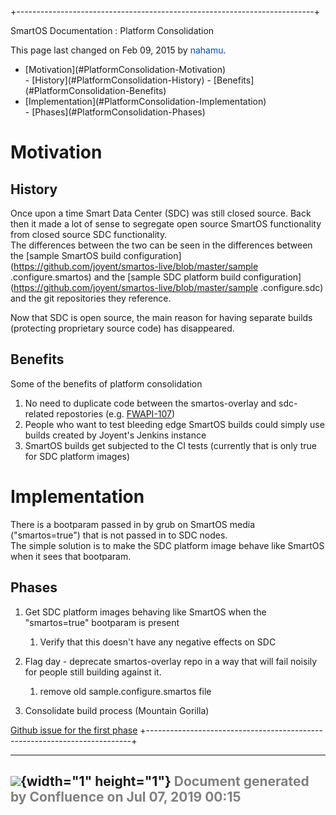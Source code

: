 +--------------------------------------------------------------------------+
<div class="pageheader">

<span class="pagetitle"> SmartOS Documentation : Platform Consolidation
</span>

</div>

<div class="pagesubheading">

This page last changed on Feb 09, 2015 by
<font color="#0050B2">nahamu</font>.

</div>

<div>

<ul>
<li>
[Motivation](#PlatformConsolidation-Motivation)
</li>
- [History](#PlatformConsolidation-History)
- [Benefits](#PlatformConsolidation-Benefits)

<li>
[Implementation](#PlatformConsolidation-Implementation)
</li>
- [Phases](#PlatformConsolidation-Phases)

</ul>

</div>

Motivation
==============

History
-----------

Once upon a time Smart Data Center (SDC) was still closed source. Back
then it made a lot of sense to segregate open source SmartOS
functionality from closed source SDC functionality.\
The differences between the two can be seen in the differences between
the [sample SmartOS build
configuration](https://github.com/joyent/smartos-live/blob/master/sample
.configure.smartos)
and the [sample SDC platform build
configuration](https://github.com/joyent/smartos-live/blob/master/sample
.configure.sdc)
and the git repositories they reference.

Now that SDC is open source, the main reason for having separate builds
(protecting proprietary source code) has disappeared.

Benefits
------------

Some of the benefits of platform consolidation

1.  No need to duplicate code between the smartos-overlay and
    sdc-related repostories (e.g.
    [FWAPI-107](https://smartos.org/bugview/FWAPI-107))
2.  People who want to test bleeding edge SmartOS builds could simply
    use builds created by Joyent's Jenkins instance
3.  SmartOS builds get subjected to the CI tests (currently that is only
    true for SDC platform images)

Implementation
==================

There is a bootparam passed in by grub on SmartOS media ("smartos=true")
that is not passed in to SDC nodes.\
The simple solution is to make the SDC platform image behave like
SmartOS when it sees that bootparam.

Phases
----------

1.  Get SDC platform images behaving like SmartOS when the
    "smartos=true" bootparam is present
    1.  Verify that this doesn't have any negative effects on SDC

2.  Flag day - deprecate smartos-overlay repo in a way that will fail
    noisily for people still building against it.
    1.  remove old sample.configure.smartos file

3.  Consolidate build process (Mountain Gorilla)

[Github issue for the first
phase](https://github.com/joyent/sdc-platform/issues/3)
+--------------------------------------------------------------------------+

  ----------------------------------------------------------------------------------
  ![](images/border/spacer.gif){width="1" height="1"}
  <font color="grey">Document generated by Confluence on Jul 07, 2019 00:15</font>
  ----------------------------------------------------------------------------------


